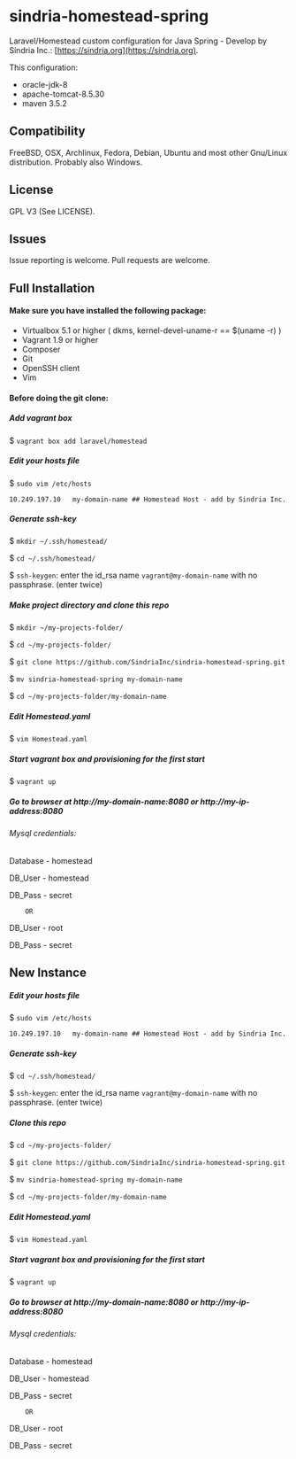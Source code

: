 # sindria-homestead-spring

Laravel/Homestead custom configuration for Java Spring - Develop by Sindria Inc.: [https://sindria.org](https://sindria.org).

This configuration:

- oracle-jdk-8
- apache-tomcat-8.5.30
- maven 3.5.2


## Compatibility

FreeBSD, OSX, Archlinux, Fedora, Debian, Ubuntu and most other Gnu/Linux distribution. Probably also Windows.

## License
GPL V3 (See LICENSE).

## Issues

Issue reporting is welcome. Pull requests are welcome.

## Full Installation
#### Make sure you have installed the following package: ####

- Virtualbox 5.1 or higher ( dkms, kernel-devel-uname-r == $(uname -r) )
- Vagrant 1.9 or higher
- Composer
- Git
- OpenSSH client
- Vim

#### Before doing the git clone: ####

##### Add vagrant box #####
$ `vagrant box add laravel/homestead`


##### Edit your hosts file #####
$ `sudo vim /etc/hosts`

`10.249.197.10   my-domain-name ## Homestead Host - add by Sindria Inc.`

##### Generate ssh-key #####
$ `mkdir ~/.ssh/homestead/`

$ `cd ~/.ssh/homestead/`

$ `ssh-keygen`: enter the id_rsa name `vagrant@my-domain-name` with no passphrase. (enter twice)

##### Make project directory and clone this repo #####
$ `mkdir ~/my-projects-folder/`

$ `cd ~/my-projects-folder/`

$ `git clone https://github.com/SindriaInc/sindria-homestead-spring.git`

$ `mv sindria-homestead-spring my-domain-name`

$ `cd ~/my-projects-folder/my-domain-name`

##### Edit Homestead.yaml #####
$ `vim Homestead.yaml`

##### Start vagrant box and provisioning for the first start #####
$ `vagrant up`


##### Go to browser at http://my-domain-name:8080 or http://my-ip-address:8080 #####

###### Mysql credentials: ######

Database - homestead

DB_User - homestead

DB_Pass - secret

		OR

DB_User - root

DB_Pass - secret

## New Instance

##### Edit your hosts file #####
$ `sudo vim /etc/hosts`

`10.249.197.10   my-domain-name ## Homestead Host - add by Sindria Inc.`

##### Generate ssh-key #####
$ `cd ~/.ssh/homestead/`

$ `ssh-keygen`: enter the id_rsa name `vagrant@my-domain-name` with no passphrase. (enter twice)

##### Clone this repo #####
$ `cd ~/my-projects-folder/`

$ `git clone https://github.com/SindriaInc/sindria-homestead-spring.git`

$ `mv sindria-homestead-spring my-domain-name`

$ `cd ~/my-projects-folder/my-domain-name`

##### Edit Homestead.yaml #####
$ `vim Homestead.yaml`

##### Start vagrant box and provisioning for the first start #####
$ `vagrant up`


##### Go to browser at http://my-domain-name:8080 or http://my-ip-address:8080 #####

###### Mysql credentials: ######

Database - homestead

DB_User - homestead

DB_Pass - secret

		OR

DB_User - root

DB_Pass - secret









